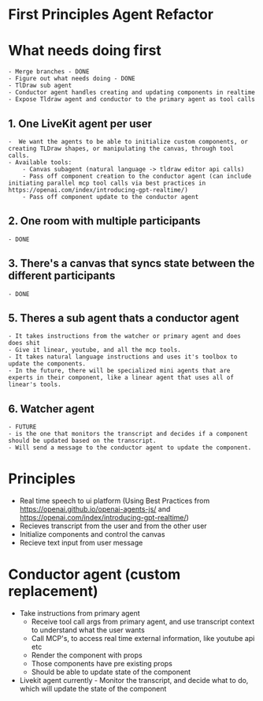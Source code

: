 # First Principles Agent Refactor

# What needs doing first

    - Merge branches - DONE
    - Figure out what needs doing - DONE
    - TlDraw sub agent
    - Conductor agent handles creating and updating components in realtime
    - Expose Tldraw agent and conductor to the primary agent as tool calls

## 1. One LiveKit agent per user

    -  We want the agents to be able to initialize custom components, or creating TLDraw shapes, or manipulating the canvas, through tool calls. 
    - Available tools:
        - Canvas subagent (natural language -> tldraw editor api calls)
        - Pass off component creation to the conductor agent (can include initiating parallel mcp tool calls via best practices in https://openai.com/index/introducing-gpt-realtime/)
        - Pass off component update to the conductor agent

## 2. One room with multiple participants

    - DONE

## 3. There's a canvas that syncs state between the different participants

    - DONE

## 5. Theres a sub agent thats a conductor agent

    - It takes instructions from the watcher or primary agent and does does shit
    - Give it linear, youtube, and all the mcp tools. 
    - It takes natural language instructions and uses it's toolbox to update the components. 
    - In the future, there will be specialized mini agents that are experts in their component, like a linear agent that uses all of linear's tools. 

## 6. Watcher agent

    - FUTURE
    - is the one that monitors the transcript and decides if a component should be updated based on the transcript. 
    - Will send a message to the conductor agent to update the component. 

# Principles

- Real time speech to ui platform (Using Best Practices from https://openai.github.io/openai-agents-js/ and https://openai.com/index/introducing-gpt-realtime/)
- Recieves transcript from the user and from the other user
- Initialize components and control the canvas
- Recieve text input from user message

# Conductor agent (custom replacement)

- Take instructions from primary agent
  - Receive tool call args from primary agent, and use transcript context to understand what the user wants
  - Call MCP's, to access real time external information, like youtube api etc
  - Render the component with props
  - Those components have pre existing props
  - Should be able to update state of the component
- Livekit agent currently - Monitor the transcript, and decide what to do, which will update the state of the component
